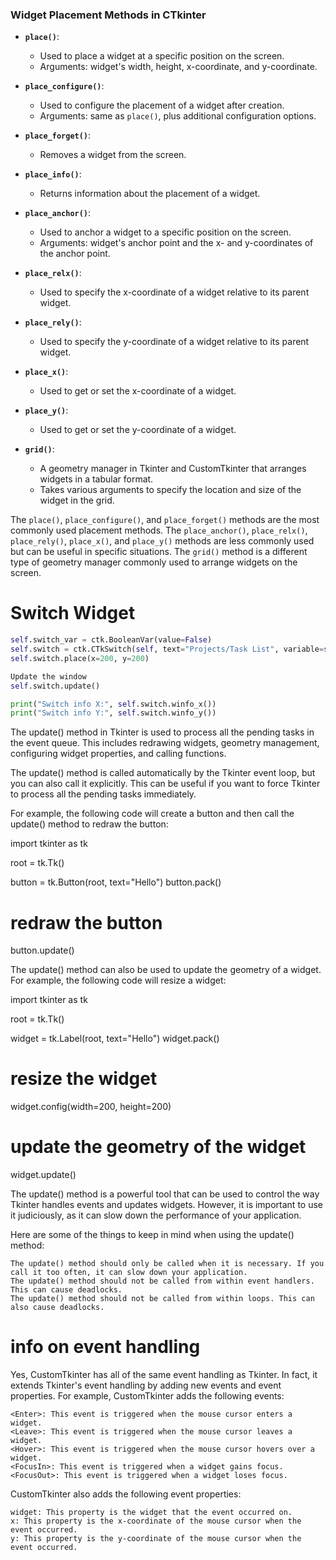 ### Widget Placement Methods in CTkinter

- **`place()`**: 
  - Used to place a widget at a specific position on the screen.
  - Arguments: widget's width, height, x-coordinate, and y-coordinate.
  
- **`place_configure()`**: 
  - Used to configure the placement of a widget after creation.
  - Arguments: same as `place()`, plus additional configuration options.

- **`place_forget()`**: 
  - Removes a widget from the screen.

- **`place_info()`**: 
  - Returns information about the placement of a widget.

- **`place_anchor()`**: 
  - Used to anchor a widget to a specific position on the screen.
  - Arguments: widget's anchor point and the x- and y-coordinates of the anchor point.

- **`place_relx()`**: 
  - Used to specify the x-coordinate of a widget relative to its parent widget.

- **`place_rely()`**: 
  - Used to specify the y-coordinate of a widget relative to its parent widget.

- **`place_x()`**: 
  - Used to get or set the x-coordinate of a widget.

- **`place_y()`**: 
  - Used to get or set the y-coordinate of a widget.

- **`grid()`**: 
  - A geometry manager in Tkinter and CustomTkinter that arranges widgets in a tabular format.
  - Takes various arguments to specify the location and size of the widget in the grid.

The `place()`, `place_configure()`, and `place_forget()` methods are the most commonly used placement methods. The `place_anchor()`, `place_relx()`, `place_rely()`, `place_x()`, and `place_y()` methods are less commonly used but can be useful in specific situations. The `grid()` method is a different type of geometry manager commonly used to arrange widgets on the screen.

# Switch Widget

```python
self.switch_var = ctk.BooleanVar(value=False)
self.switch = ctk.CTkSwitch(self, text="Projects/Task List", variable=self.switch_var, command=self.switch_callback, onvalue=True, offvalue=False)
self.switch.place(x=200, y=200)

Update the window
self.switch.update()

print("Switch info X:", self.switch.winfo_x())
print("Switch info Y:", self.switch.winfo_y())
```

The update() method in Tkinter is used to process all the pending tasks in the event queue. This includes redrawing widgets, geometry management, configuring widget properties, and calling functions.

The update() method is called automatically by the Tkinter event loop, but you can also call it explicitly. This can be useful if you want to force Tkinter to process all the pending tasks immediately.

For example, the following code will create a button and then call the update() method to redraw the button:

import tkinter as tk

root = tk.Tk()

button = tk.Button(root, text="Hello")
button.pack()

# redraw the button
button.update()

The update() method can also be used to update the geometry of a widget. For example, the following code will resize a widget:

import tkinter as tk

root = tk.Tk()

widget = tk.Label(root, text="Hello")
widget.pack()

# resize the widget
widget.config(width=200, height=200)

# update the geometry of the widget
widget.update()

The update() method is a powerful tool that can be used to control the way Tkinter handles events and updates widgets. However, it is important to use it judiciously, as it can slow down the performance of your application.

Here are some of the things to keep in mind when using the update() method:

    The update() method should only be called when it is necessary. If you call it too often, it can slow down your application.
    The update() method should not be called from within event handlers. This can cause deadlocks.
    The update() method should not be called from within loops. This can also cause deadlocks.


# info on event handling 
Yes, CustomTkinter has all of the same event handling as Tkinter. In fact, it extends Tkinter's event handling by adding new events and event properties. For example, CustomTkinter adds the following events:

    <Enter>: This event is triggered when the mouse cursor enters a widget.
    <Leave>: This event is triggered when the mouse cursor leaves a widget.
    <Hover>: This event is triggered when the mouse cursor hovers over a widget.
    <FocusIn>: This event is triggered when a widget gains focus.
    <FocusOut>: This event is triggered when a widget loses focus.

CustomTkinter also adds the following event properties:

    widget: This property is the widget that the event occurred on.
    x: This property is the x-coordinate of the mouse cursor when the event occurred.
    y: This property is the y-coordinate of the mouse cursor when the event occurred.

